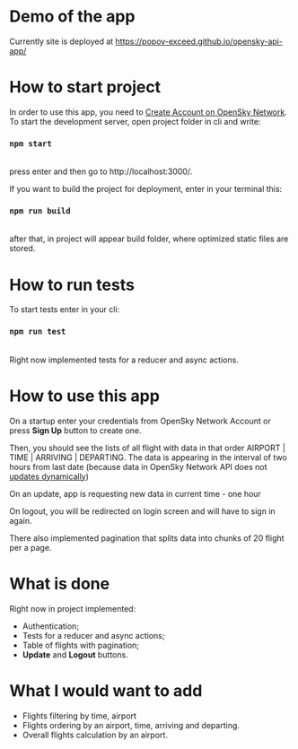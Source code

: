 # Demo of the app
Currently site is deployed at https://popov-exceed.github.io/opensky-api-app/

# How to start project

In order to use this app, you need to
[Create Account on OpenSky Network](https://opensky-network.org/index.php?option=com_users&view=registration). \
To start the development server, open project folder in cli and write:

### `npm start`
\
press enter and then go to http://localhost:3000/.

If you want to build the project for deployment, enter in your terminal this:

### `npm run build`
\
after that, in project will appear build folder, where optimized static files are stored.

# How to run tests

To start tests enter in your cli:

### `npm run test`
\
Right now implemented tests for a reducer and async actions.
# How to use this app

On a startup enter your credentials from OpenSky Network Account or press **Sign Up** button to create one. 

Then, you should see the lists of all flight with data in that order AIRPORT | TIME | ARRIVING | DEPARTING. 
The data is appearing in the interval of two hours from last date 
(because data in OpenSky Network API does not [updates dynamically](https://opensky-network.org/about/faq#q14))

On an update, app is requesting new data in current time - one hour

On logout, you will be redirected on login screen and will have to sign in again.

There also implemented pagination that splits data into chunks of 20 flight per a page.

# What is done
Right now in project implemented: 
- Authentication;
- Tests for a reducer and async actions; 
- Table of flights with pagination;  
- **Update** and **Logout** buttons.

# What I would want to add
- Flights filtering by time, airport
- Flights ordering by an airport, time, arriving and departing.
- Overall flights calculation by an airport.

